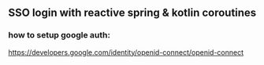 ## SSO login with reactive spring & kotlin coroutines

### how to setup google auth:

https://developers.google.com/identity/openid-connect/openid-connect

